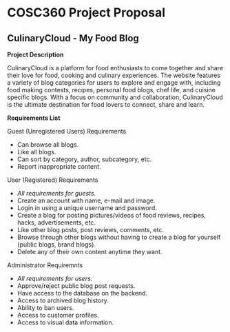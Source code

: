 # COSC360 Project Proposal

## CulinaryCloud - My Food Blog

__Project Description__

CulinaryCloud is a platform for food enthusiasts to come together and share their love for food, cooking and culinary experiences. The website features a variety of blog categories for users to explore and engage with, including food making contests, recipes, personal food blogs, chef life, and cuisine specific blogs. With a focus on community and collaboration, CulinaryCloud is the ultimate destination for food lovers to connect, share and learn.

__Requirements List__

Guest (Unregistered Users) Requirements
  * Can browse all blogs.
  * Like all blogs.
  * Can sort by category, author, subcategory, etc.
  * Report inappropriate content.

User (Registered) Requirements
  * *All requirements for guests.*
  * Create an account with name, e-mail and image.
  * Login in using a unique username and password.
  * Create a blog for posting pictures/videos of food reviews, recipes, hacks, advertisements, etc.
  * Like other blog posts, post reviews, comments, etc.
  * Browse through other blogs without having to create a blog for yourself (public blogs, brand blogs).
  * Delete any of their own content anytime they want.

Administrator Requiremnts
  * *All requirements for users.*
  * Approve/reject public blog post requests.
  * Have access to the database on the backend.
  * Access to archived blog history.
  * Ability to ban users.
  * Access to customer profiles.
  * Access to visual data information.

